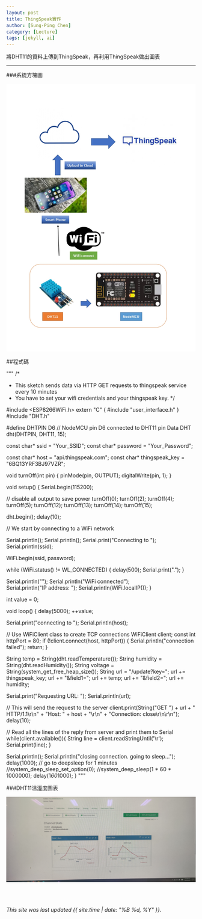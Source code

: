 ```yaml
---
layout: post
title: ThingSpeak實作
author: [Sung-Ping Chen]
category: [Lecture]
tags: [jekyll, ai]
---
```


將DHT11的資料上傳到ThingSpeak，再利用ThingSpeak做出圖表

---
###系統方塊圖

![](https://github.com/fairpus/MCU-Arduinoproject/blob/main/images/ThingSpeak_page-0001.jpg?raw=true)

##程式碼


"""
/*
 *  This sketch sends data via HTTP GET requests to thingspeak service every 10 minutes
 *  You have to set your wifi credentials and your thingspeak key.
 */

#include <ESP8266WiFi.h>
extern "C" {
  #include "user_interface.h"
}
#include "DHT.h"

#define DHTPIN D6     // NodeMCU pin D6 connected to DHT11 pin Data
DHT dht(DHTPIN, DHT11, 15);

const char* ssid     = "Your_SSID";
const char* password = "Your_Password";


const char* host = "api.thingspeak.com";
const char* thingspeak_key = "6BQ13YRF3BJ97VZR";

void turnOff(int pin) {
  pinMode(pin, OUTPUT);
  digitalWrite(pin, 1);
}

void setup() {
  Serial.begin(115200);

  // disable all output to save power
  turnOff(0);
  turnOff(2);
  turnOff(4);
  turnOff(5);
  turnOff(12);
  turnOff(13);
  turnOff(14);
  turnOff(15);

  dht.begin();
  delay(10);
  

  // We start by connecting to a WiFi network

  Serial.println();
  Serial.println();
  Serial.print("Connecting to ");
  Serial.println(ssid);
  
  WiFi.begin(ssid, password);
  
  while (WiFi.status() != WL_CONNECTED) {
    delay(500);
    Serial.print(".");
  }

  Serial.println("");
  Serial.println("WiFi connected");  
  Serial.println("IP address: ");
  Serial.println(WiFi.localIP());
}

int value = 0;

void loop() {
  delay(5000);
  ++value;

  Serial.print("connecting to ");
  Serial.println(host);
  
  // Use WiFiClient class to create TCP connections
  WiFiClient client;
  const int httpPort = 80;
  if (!client.connect(host, httpPort)) {
    Serial.println("connection failed");
    return;
  }

  String temp = String(dht.readTemperature());
  String humidity = String(dht.readHumidity());
  String voltage = String(system_get_free_heap_size());
  String url = "/update?key=";
  url += thingspeak_key;
  url += "&field1=";
  url += temp;
  url += "&field2=";
  url += humidity;
  
  Serial.print("Requesting URL: ");
  Serial.println(url);
  
  // This will send the request to the server
  client.print(String("GET ") + url + " HTTP/1.1\r\n" +
               "Host: " + host + "\r\n" + 
               "Connection: close\r\n\r\n");
  delay(10);
  
  // Read all the lines of the reply from server and print them to Serial
  while(client.available()){
    String line = client.readStringUntil('\r');
    Serial.print(line);
  }
  
  Serial.println();
  Serial.println("closing connection. going to sleep...");
  delay(1000);
  // go to deepsleep for 1 minutes
  //system_deep_sleep_set_option(0);
  //system_deep_sleep(1 * 60 * 1000000);
  delay(1*60*1000);
}
"""

###DHT11溫溼度圖表

![](https://github.com/fairpus/MCU-Arduinoproject/blob/main/images/IMG_20230525_202703.jpg?raw=true)

<br>
<br>


*This site was last updated {{ site.time | date: "%B %d, %Y" }}.*
















